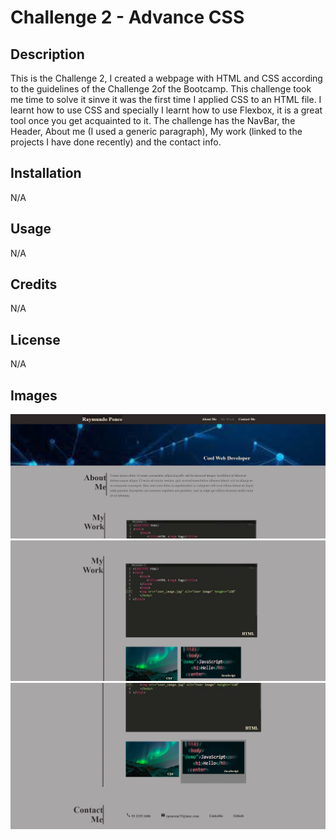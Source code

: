 # Challenge 2 - Advance CSS

## Description

This is the Challenge 2, I created a webpage with HTML and CSS according to the guidelines of the Challenge 2of the Bootcamp.
This challenge took me time to solve it sinve it was the first time I applied CSS to an HTML file.
I learnt how to use CSS and specially I learnt how to use Flexbox, it is a great tool once you get acquainted to it.
The challenge has the NavBar, the Header, About me (I used a generic paragraph), My work (linked to the projects I have done recently) and the contact info.


## Installation

N/A

## Usage

N/A

## Credits

N/A

## License

N/A

## Images

![Screen 1](./assets/images/screen1.jpg)
![Screen 2](./assets/images/screen2.jpg)
![Screen 3](./assets/images/screen3.jpg)
